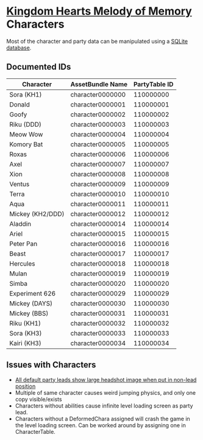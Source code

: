 # [Kingdom Hearts Melody of Memory](index.md) Characters

Most of the character and party data can be manipulated using a [SQLite database](database.md).

## Documented IDs

| Character        | AssetBundle Name | PartyTable ID |
| -----------------|------------------|---------------|
| Sora (KH1)       | character0000000 | 110000000     |
| Donald           | character0000001 | 110000001     |
| Goofy            | character0000002 | 110000002     |
| Riku (DDD)       | character0000003 | 110000003     |
| Meow Wow         | character0000004 | 110000004     |
| Komory Bat       | character0000005 | 110000005     |
| Roxas            | character0000006 | 110000006     |
| Axel             | character0000007 | 110000007     |
| Xion             | character0000008 | 110000008     |
| Ventus           | character0000009 | 110000009     |
| Terra            | character0000010 | 110000010     |
| Aqua             | character0000011 | 110000011     |
| Mickey (KH2/DDD) | character0000012 | 110000012     |
| Aladdin          | character0000014 | 110000014     |
| Ariel            | character0000015 | 110000015     |
| Peter Pan        | character0000016 | 110000016     |
| Beast            | character0000017 | 110000017     |
| Hercules         | character0000018 | 110000018     |
| Mulan            | character0000019 | 110000019     |
| Simba            | character0000020 | 110000020     |
| Experiment 626   | character0000029 | 110000029     |
| Mickey (DAYS)    | character0000030 | 110000030     |
| Mickey (BBS)     | character0000031 | 110000031     |
| Riku (KH1)       | character0000032 | 110000032     |
| Sora (KH3)       | character0000033 | 110000033     |
| Kairi (KH3)      | character0000034 | 110000034     |

## Issues with Characters

* [All default party leads show large headshot image when put in non-lead position](https://i.imgur.com/z7n5PUx.jpg)
* Multiple of same character causes weird jumping physics, and only one copy visible/exists
* Characters without abilities cause infinite level loading screen as party lead.
* Characters without a DeformedChara assigned will crash the game in the level loading screen. Can be worked around by assigning one in CharacterTable.
